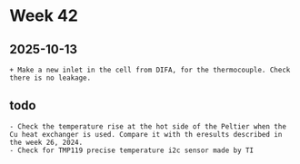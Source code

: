 # Week 42
## 2025-10-13
    + Make a new inlet in the cell from DIFA, for the thermocouple. Check there is no leakage.


  
## todo
    - Check the temperature rise at the hot side of the Peltier when the Cu heat exchanger is used. Compare it with th eresults described in the week 26, 2024.
    - Check for TMP119 precise temperature i2c sensor made by TI
